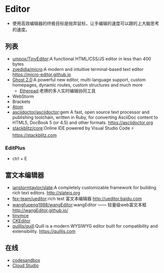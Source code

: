 # Editor

* 使用高效编辑器的终极目标是抛弃鼠标，让手编辑的速度可以跟的上大脑思考的速度。

## 列表

* [umpox/TinyEditor](https://github.com/umpox/TinyEditor):A functional HTML/CSS/JS editor in less than 400 bytes
* [zyedidia/micro](https://github.com/zyedidia/micro):A modern and intuitive terminal-based text editor https://micro-editor.github.io
* [Ghost 2.0](https://blog.ghost.org/2-0/):A powerful new editor, multi-language support, custom homepages, dynamic routes, custom structures and much more
    -   [Etherpad](http://etherpad.org/):老牌的多人实时编辑协同工具
*  WebStorm
*  Brackets
* [Atom](./Atom.md)
* [asciidoctor/asciidoctor](https://github.com/asciidoctor/asciidoctor):gem A fast, open source text processor and publishing toolchain, written in Ruby, for converting AsciiDoc content to HTML5, DocBook 5 (or 4.5) and other formats. https://asciidoctor.org
* [stackblitz/core](https://github.com/stackblitz/core):Online IDE powered by Visual Studio Code ⚡️ https://stackblitz.com

### EditPlus

* ctrl + E

## 富文本编辑器

* [ianstormtaylor/slate](https://github.com/ianstormtaylor/slate):A completely customizable framework for building rich text editors. http://slatejs.org
* [fex-team/ueditor](https://github.com/fex-team/ueditor):rich text 富文本编辑器 http://ueditor.baidu.com
* [wangfupeng1988/wangEditor](https://github.com/wangfupeng1988/wangEditor/):wangEditor —— 轻量级web富文本框 http://wangEditor.github.io/
* [tinymce](https://www.tinymce.com/)
* [CKEditor](http://ckeditor.com/)
* [quilljs/quill](https://github.com/quilljs/quill):Quill is a modern WYSIWYG editor built for compatibility and extensibility. https://quilljs.com

## 在线

* [codesandbox](https://codesandbox.io)
* [Cloud Studio](https://studio.dev.tencent.com/)
